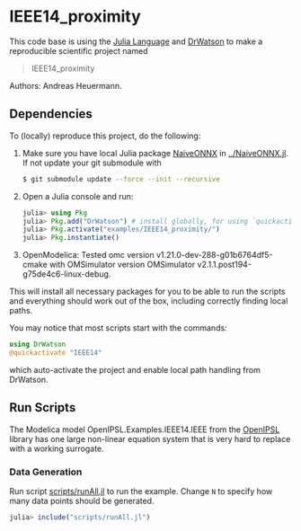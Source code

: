 # IEEE14_proximity

This code base is using the [Julia Language](https://julialang.org/) and
[DrWatson](https://juliadynamics.github.io/DrWatson.jl/stable/)
to make a reproducible scientific project named
> IEEE14_proximity

Authors: Andreas Heuermann.


## Dependencies

To (locally) reproduce this project, do the following:

  1. Make sure you have local Julia package
     [NaiveONNX](https://github.com/AnHeuermann/NaiveONNX.jl) in [../NaiveONNX.jl](../NaiveONNX.jl).
     If not update your git submodule with

     ```bash
     $ git submodule update --force --init --recursive
     ```

  2. Open a Julia console and run:

     ```julia
     julia> using Pkg
     julia> Pkg.add("DrWatson") # install globally, for using `quickactivate`
     julia> Pkg.activate("examples/IEEE14_proximity/")
     julia> Pkg.instantiate()
     ```

  4. OpenModelica: Tested omc version v1.21.0-dev-288-g01b6764df5-cmake
     with OMSimulator version OMSimulator v2.1.1.post194-g75de4c6-linux-debug.

This will install all necessary packages for you to be able to run the scripts and
everything should work out of the box, including correctly finding local paths.

You may notice that most scripts start with the commands:
```julia
using DrWatson
@quickactivate "IEEE14"
```
which auto-activate the project and enable local path handling from DrWatson.

## Run Scripts

The Modelica model OpenIPSL.Examples.IEEE14.IEEE from the
[OpenIPSL](https://doc.openipsl.org/) library has one large non-linear equation system
that is very hard to replace with a working surrogate.

### Data Generation

Run script [scripts/runAll.jl](scripts/genAllData.jl) to run the example.
Change `N` to specify how many data points should be generated.

```julia
julia> include("scripts/runAll.jl")
```
